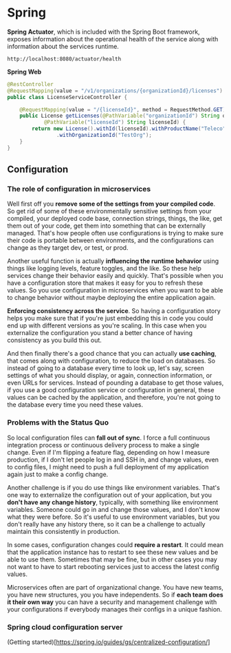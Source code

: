 # Spring

**Spring Actuator**, which is included with the Spring Boot framework, exposes information about the operational health of the service along with information about the services runtime.

```
http://localhost:8080/actuator/health
```
**Spring Web**

```java
@RestController
@RequestMapping(value = "/v1/organizations/{organizationId}/licenses")
public class LicenseServiceController {

	@RequestMapping(value = "/{licenseId}", method = RequestMethod.GET)
	public License getLicenses(@PathVariable("organizationId") String organizationId,
			@PathVariable("licenseId") String licenseId) {
		return new License().withId(licenseId).withProductName("Teleco").withLicenseType("Seat")
				.withOrganizationId("TestOrg");
	}
}
```

## Configuration

### The role of configuration in microservices

Well first off you **remove some of the settings from your compiled code**. So get rid of some of these environmentally sensitive settings from your compiled, your deployed code base, connection strings, things, the like, get them out of your code, get them into something that can be externally managed. That's how people often use configurations is trying to make sure their code is portable between environments, and the configurations can change as they target dev, or test, or prod. 

Another useful function is actually **influencing the runtime behavior** using things like logging levels, feature toggles, and the like. So these help services change their behavior easily and quickly. That's possible when you have a configuration store that makes it easy for you to refresh these values. So you use configuration in microservices when you want to be able to change behavior without maybe deploying the entire application again. 

**Enforcing consistency across the service**. So having a configuration story helps you make sure that if you're just embedding this in code you could end up with different versions as you're scaling. In this case when you externalize the configuration you stand a better chance of having consistency as you build this out. 

And then finally there's a good chance that you can actually **use caching**, that comes along with configuration, to reduce the load on databases. So instead of going to a database every time to look up, let's say, screen settings of what you should display, or again, connection information, or even URLs for services. Instead of pounding a database to get those values, if you use a good configuration service or configuration in general, these values can be cached by the application, and therefore, you're not going to the database every time you need these values.

### Problems with the Status Quo

So local configuration files can **fall out of sync**. I force a full continuous integration process or continuous delivery process to make a single change. Even if I'm flipping a feature flag, depending on how I measure production, if I don't let people log in and SSH in, and change values, even to config files, I might need to push a full deployment of my application again just to make a config change. 

Another challenge is if you do use things like environment variables. That's one way to externalize the configuration out of your application, but you **don't have any change history**, typically, with something like environment variables. Someone could go in and change those values, and I don't know what they were before. So it's useful to use environment variables, but you don't really have any history there, so it can be a challenge to actually maintain this consistently in production. 

In some cases, configuration changes could **require a restart**. It could mean that the application instance has to restart to see these new values and be able to use them. Sometimes that may be fine, but in other cases you may not want to have to start rebooting services just to access the latest config values. 

Microservices often are part of organizational change. You have new teams, you have new structures, you you have independents. So if **each team does it their own way** you can have a security and management challenge with your configurations if everybody manages their configs in a unique fashion.

### Spring cloud configuration server

(Getting started)[https://spring.io/guides/gs/centralized-configuration/]
